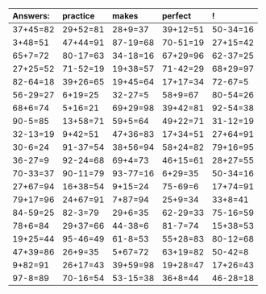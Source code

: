 | Answers: | practice | makes | perfect | ! |
| :--- | :--- | :--- | :--- | :--- |
| 37+45=82 | 29+52=81 | 28+9=37 | 39+12=51 | 50-34=16 | 
| 3+48=51 | 47+44=91 | 87-19=68 | 70-51=19 | 27+15=42 | 
| 65+7=72 | 80-17=63 | 34-18=16 | 67+29=96 | 62-37=25 | 
| 27+25=52 | 71-52=19 | 19+38=57 | 71-42=29 | 68+29=97 | 
| 82-64=18 | 39+26=65 | 19+45=64 | 17+17=34 | 72-67=5 | 
| 56-29=27 | 6+19=25 | 32-27=5 | 58+9=67 | 80-54=26 | 
| 68+6=74 | 5+16=21 | 69+29=98 | 39+42=81 | 92-54=38 | 
| 90-5=85 | 13+58=71 | 59+5=64 | 49+22=71 | 31-12=19 | 
| 32-13=19 | 9+42=51 | 47+36=83 | 17+34=51 | 27+64=91 | 
| 30-6=24 | 91-37=54 | 38+56=94 | 58+24=82 | 79+16=95 | 
| 36-27=9 | 92-24=68 | 69+4=73 | 46+15=61 | 28+27=55 | 
| 70-33=37 | 90-11=79 | 93-77=16 | 6+29=35 | 50-34=16 | 
| 27+67=94 | 16+38=54 | 9+15=24 | 75-69=6 | 17+74=91 | 
| 79+17=96 | 24+67=91 | 7+87=94 | 25+9=34 | 33+8=41 | 
| 84-59=25 | 82-3=79 | 29+6=35 | 62-29=33 | 75-16=59 | 
| 78+6=84 | 29+37=66 | 44-38=6 | 81-7=74 | 15+38=53 | 
| 19+25=44 | 95-46=49 | 61-8=53 | 55+28=83 | 80-12=68 | 
| 47+39=86 | 26+9=35 | 5+67=72 | 63+19=82 | 50-42=8 | 
| 9+82=91 | 26+17=43 | 39+59=98 | 19+28=47 | 17+26=43 | 
| 97-8=89 | 70-16=54 | 53-15=38 | 36+8=44 | 46-28=18 | 
